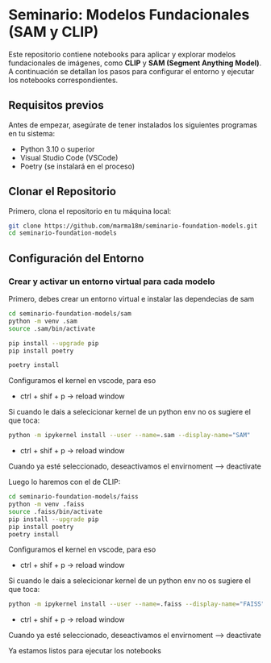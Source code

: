 # Seminario: Modelos Fundacionales (SAM y CLIP)

Este repositorio contiene notebooks para aplicar y explorar modelos fundacionales de imágenes, como **CLIP** y **SAM (Segment Anything Model)**. A continuación se detallan los pasos para configurar el entorno y ejecutar los notebooks correspondientes.

## Requisitos previos

Antes de empezar, asegúrate de tener instalados los siguientes programas en tu sistema:

- Python 3.10 o superior
- Visual Studio Code (VSCode)
- Poetry (se instalará en el proceso)

## Clonar el Repositorio

Primero, clona el repositorio en tu máquina local:

```bash
git clone https://github.com/marma18m/seminario-foundation-models.git
cd seminario-foundation-models
```

## Configuración del Entorno

### Crear y activar un entorno virtual para cada modelo

Primero, debes crear un entorno virtual e instalar las dependecias de sam

```bash
cd seminario-foundation-models/sam
python -m venv .sam
source .sam/bin/activate

pip install --upgrade pip
pip install poetry

poetry install
```

Configuramos el kernel en vscode, para eso

- ctrl + shif + p -> reload window

Si cuando le dais a selecicionar kernel de un python env no os sugiere el que toca:

```bash
python -m ipykernel install --user --name=.sam --display-name="SAM"
```

- ctrl + shif + p -> reload window

Cuando ya esté seleccionado, deseactivamos el envirnoment --> deactivate

Luego lo haremos con el de CLIP:

```bash
cd seminario-foundation-models/faiss
python -m venv .faiss
source .faiss/bin/activate
pip install --upgrade pip
pip install poetry
poetry install
```

Configuramos el kernel en vscode, para eso

- ctrl + shif + p -> reload window

Si cuando le dais a selecicionar kernel de un python env no os sugiere el que toca:

```bash
python -m ipykernel install --user --name=.faiss --display-name="FAISS"
```

- ctrl + shif + p -> reload window

Cuando ya esté seleccionado, deseactivamos el envirnoment --> deactivate

Ya estamos listos para ejecutar los notebooks

